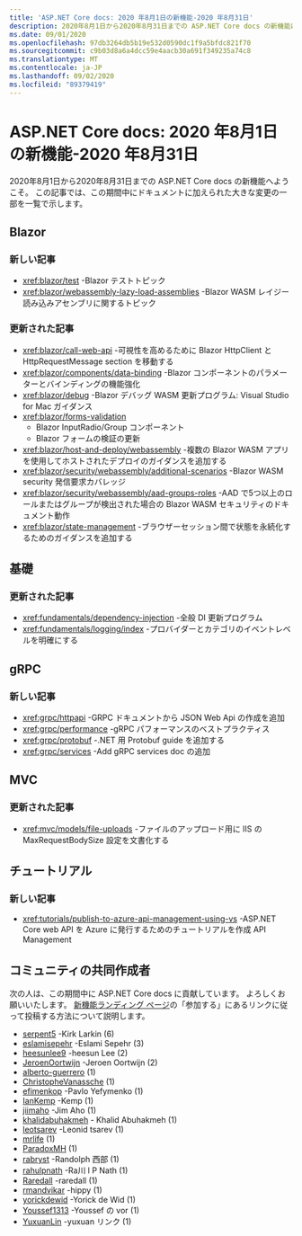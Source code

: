 ```yaml
---
title: 'ASP.NET Core docs: 2020 年8月1日の新機能-2020 年8月31日'
description: 2020年8月1日から2020年8月31日までの ASP.NET Core docs の新機能について説明します。
ms.date: 09/01/2020
ms.openlocfilehash: 97db3264db5b19e532d0590dc1f9a5bfdc821f70
ms.sourcegitcommit: c9b03d8a6a4dcc59e4aacb30a691f349235a74c8
ms.translationtype: MT
ms.contentlocale: ja-JP
ms.lasthandoff: 09/02/2020
ms.locfileid: "89379419"
---
```

# <a name="aspnet-core-docs-whats-new-for-august-1-2020---august-31-2020"></a>ASP.NET Core docs: 2020 年8月1日の新機能-2020 年8月31日

2020年8月1日から2020年8月31日までの ASP.NET Core docs の新機能へようこそ。 この記事では、この期間中にドキュメントに加えられた大きな変更の一部を一覧で示します。

## <a name="blazor"></a>Blazor

### <a name="new-articles"></a>新しい記事

- <xref:blazor/test> -Blazor テストトピック
- <xref:blazor/webassembly-lazy-load-assemblies> -Blazor WASM レイジー読み込みアセンブリに関するトピック

### <a name="updated-articles"></a>更新された記事

- <xref:blazor/call-web-api> -可視性を高めるために Blazor HttpClient と HttpRequestMessage section を移動する
- <xref:blazor/components/data-binding> -Blazor コンポーネントのパラメーターとバインディングの機能強化
- <xref:blazor/debug> -Blazor デバッグ WASM 更新プログラム: Visual Studio for Mac ガイダンス
- <xref:blazor/forms-validation>
  - Blazor InputRadio/Group コンポーネント
  - Blazor フォームの検証の更新
- <xref:blazor/host-and-deploy/webassembly> -複数の Blazor WASM アプリを使用してホストされたデプロイのガイダンスを追加する
- <xref:blazor/security/webassembly/additional-scenarios> -Blazor WASM security 発信要求カバレッジ
- <xref:blazor/security/webassembly/aad-groups-roles> -AAD で5つ以上のロールまたはグループが検出された場合の Blazor WASM セキュリティのドキュメント動作
- <xref:blazor/state-management> -ブラウザーセッション間で状態を永続化するためのガイダンスを追加する

## <a name="fundamentals"></a>基礎

### <a name="updated-articles"></a>更新された記事

- <xref:fundamentals/dependency-injection> -全般 DI 更新プログラム
- <xref:fundamentals/logging/index> -プロバイダーとカテゴリのイベントレベルを明確にする

## <a name="grpc"></a>gRPC

### <a name="new-articles"></a>新しい記事

- <xref:grpc/httpapi> -GRPC ドキュメントから JSON Web Api の作成を追加
- <xref:grpc/performance> -gRPC パフォーマンスのベストプラクティス
- <xref:grpc/protobuf> -.NET 用 Protobuf guide を追加する
- <xref:grpc/services> -Add gRPC services doc の追加

## <a name="mvc"></a>MVC

### <a name="updated-articles"></a>更新された記事

- <xref:mvc/models/file-uploads> -ファイルのアップロード用に IIS の MaxRequestBodySize 設定を文書化する

## <a name="tutorials"></a>チュートリアル

### <a name="new-articles"></a>新しい記事

- <xref:tutorials/publish-to-azure-api-management-using-vs> -ASP.NET Core web API を Azure に発行するためのチュートリアルを作成 API Management

## <a name="community-contributors"></a>コミュニティの共同作成者

次の人は、この期間中に ASP.NET Core docs に貢献しています。 よろしくお願いいたします。 [新機能ランディング ページ](index.yml)の「参加する」にあるリンクに従って投稿する方法について説明します。

- [serpent5](https://github.com/serpent5) -Kirk Larkin (6)
- [eslamisepehr](https://github.com/eslamisepehr) -Eslami Sepehr (3)
- [heesunlee9](https://github.com/heesunlee9) -heesun Lee (2)
- [JeroenOortwijn](https://github.com/JeroenOortwijn) -Jeroen Oortwijn (2)
- [alberto-guerrero](https://github.com/alberto-guerrero) (1)
- [ChristopheVanassche](https://github.com/ChristopheVanassche) (1)
- [efimenkop](https://github.com/efimenkop) -Pavlo Yefymenko (1)
- [IanKemp](https://github.com/IanKemp) -Kemp (1)
- [jiimaho](https://github.com/jiimaho) -Jim Aho (1)
- [khalidabuhakmeh](https://github.com/khalidabuhakmeh) - Khalid Abuhakmeh (1)
- [leotsarev](https://github.com/leotsarev) -Leonid tsarev (1)
- [mrlife](https://github.com/mrlife) (1)
- [ParadoxMH](https://github.com/ParadoxMH) (1)
- [rabryst](https://github.com/rabryst) -Randolph 西部 (1)
- [rahulpnath](https://github.com/rahulpnath) -Ra川 l P Nath (1)
- [Raredall](https://github.com/Raredall) -raredall (1)
- [rmandvikar](https://github.com/rmandvikar) -hippy (1)
- [yorickdewid](https://github.com/yorickdewid) -Yorick de Wid (1)
- [Youssef1313](https://github.com/Youssef1313) -Youssef の vor (1)
- [YuxuanLin](https://github.com/YuxuanLin) -yuxuan リンク (1)
